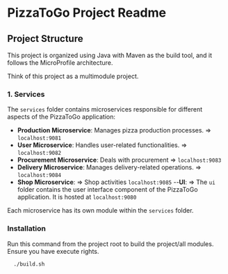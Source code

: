 # PizzaToGo Project Readme

## Project Structure

This project is organized using Java with Maven as the build tool, and it follows the MicroProfile architecture.

Think of this project as a multimodule project.

### 1. Services

The `services` folder contains microservices responsible for different aspects of the PizzaToGo application:

- **Production Microservice**: Manages pizza production processes. => `localhost:9081`
- **User Microservice**: Handles user-related functionalities.  => `localhost:9082`
- **Procurement Microservice**: Deals with procurement => `localhost:9083`
- **Delivery Microservice**: Manages delivery-related operations. => `localhost:9084`
- **Shop Microservice**: => Shop activities `localhost:9085`
--**UI**: => The `ui` folder contains the user interface component of the PizzaToGo application. It is hosted at `localhost:9080`

Each microservice has its own module within the `services` folder.

### Installation

Run this command from the project root to build the project/all modules. 
Ensure you have execute rights. 
```sh
  ./build.sh
```




